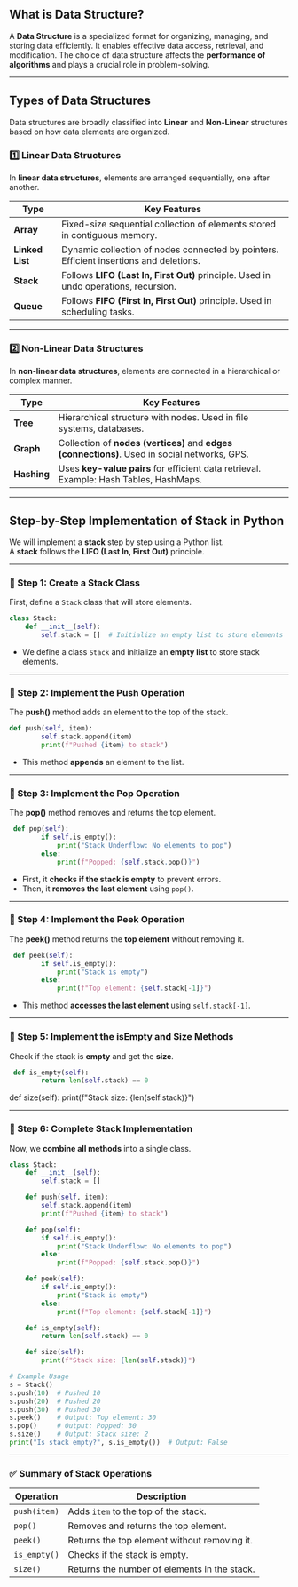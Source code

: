 ## **What is Data Structure?**  
A **Data Structure** is a specialized format for organizing, managing, and storing data efficiently. It enables effective data access, retrieval, and modification. The choice of data structure affects the **performance of algorithms** and plays a crucial role in problem-solving.

---

## **Types of Data Structures**  
Data structures are broadly classified into **Linear** and **Non-Linear** structures based on how data elements are organized.

### **1️⃣ Linear Data Structures**  
In **linear data structures**, elements are arranged sequentially, one after another.

| **Type**       | **Key Features** |
|---------------|-----------------|
| **Array**     | Fixed-size sequential collection of elements stored in contiguous memory. |
| **Linked List** | Dynamic collection of nodes connected by pointers. Efficient insertions and deletions. |
| **Stack**     | Follows **LIFO (Last In, First Out)** principle. Used in undo operations, recursion. |
| **Queue**     | Follows **FIFO (First In, First Out)** principle. Used in scheduling tasks. |

---

### **2️⃣ Non-Linear Data Structures**  
In **non-linear data structures**, elements are connected in a hierarchical or complex manner.

| **Type**      | **Key Features** |
|--------------|-----------------|
| **Tree**     | Hierarchical structure with nodes. Used in file systems, databases. |
| **Graph**    | Collection of **nodes (vertices)** and **edges (connections)**. Used in social networks, GPS. |
| **Hashing**  | Uses **key-value pairs** for efficient data retrieval. Example: Hash Tables, HashMaps. |

---
## **Step-by-Step Implementation of Stack in Python**

We will implement a **stack** step by step using a Python list.  
A **stack** follows the **LIFO (Last In, First Out)** principle.

---

### **📌 Step 1: Create a Stack Class**
First, define a `Stack` class that will store elements.

```python
class Stack:
    def __init__(self):  
        self.stack = []  # Initialize an empty list to store elements
```

- We define a class `Stack` and initialize an **empty list** to store stack elements.

---

### **📌 Step 2: Implement the Push Operation**
The **push()** method adds an element to the top of the stack.

```python
def push(self, item):
        self.stack.append(item)
        print(f"Pushed {item} to stack")
```

- This method **appends** an element to the list.

---

### **📌 Step 3: Implement the Pop Operation**
The **pop()** method removes and returns the top element.

```python
 def pop(self):
        if self.is_empty():
            print("Stack Underflow: No elements to pop")
        else:
            print(f"Popped: {self.stack.pop()}")
```

- First, it **checks if the stack is empty** to prevent errors.
- Then, it **removes the last element** using `pop()`.

---

### **📌 Step 4: Implement the Peek Operation**
The **peek()** method returns the **top element** without removing it.

```python
 def peek(self):
        if self.is_empty():
            print("Stack is empty")
        else:
            print(f"Top element: {self.stack[-1]}")
```

- This method **accesses the last element** using `self.stack[-1]`.

---

### **📌 Step 5: Implement the isEmpty and Size Methods**
Check if the stack is **empty** and get the **size**.

```python
 def is_empty(self):
        return len(self.stack) == 0
```
def size(self):
        print(f"Stack size: {len(self.stack)}")

---

### **📌 Step 6: Complete Stack Implementation**
Now, we **combine all methods** into a single class.

```python
class Stack:
    def __init__(self):  
        self.stack = []

    def push(self, item):
        self.stack.append(item)
        print(f"Pushed {item} to stack")

    def pop(self):
        if self.is_empty():
            print("Stack Underflow: No elements to pop")
        else:
            print(f"Popped: {self.stack.pop()}")

    def peek(self):
        if self.is_empty():
            print("Stack is empty")
        else:
            print(f"Top element: {self.stack[-1]}")

    def is_empty(self):
        return len(self.stack) == 0

    def size(self):
        print(f"Stack size: {len(self.stack)}")

# Example Usage
s = Stack()
s.push(10)  # Pushed 10
s.push(20)  # Pushed 20
s.push(30)  # Pushed 30
s.peek()    # Output: Top element: 30
s.pop()     # Output: Popped: 30
s.size()    # Output: Stack size: 2
print("Is stack empty?", s.is_empty())  # Output: False

```

---

### **✅ Summary of Stack Operations**
| Operation | Description |
|-----------|-------------|
| `push(item)` | Adds `item` to the top of the stack. |
| `pop()` | Removes and returns the top element. |
| `peek()` | Returns the top element without removing it. |
| `is_empty()` | Checks if the stack is empty. |
| `size()` | Returns the number of elements in the stack. |


